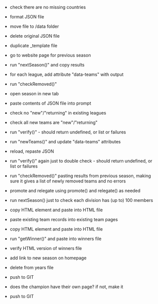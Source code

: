- check there are no missing countries
- format JSON file
- move file to /data folder
- delete original JSON file
- duplicate _template file
- go to website page for previous season
- run "nextSeason()" and copy results
- for each league, add attribute "data-teams" with output
- run "checkRemoved()"
- open season in new tab
- paste contents of JSON file into prompt
- check no "new"/"returning" in existing leagues
- check all new teams are "new"/"returning"
- run "verify()" - should return undefined, or list or failures
- run "newTeams()" and update "data-teams" attributes
- reload, repaste JSON
- run "verify()" again just to double check - should return undefined, or list or failures
- run "checkRemoved()" pasting results from previous season, making sure it gives a list of newly removed teams and no errors
- promote and relegate using promote() and relegate() as needed
- run nextSeason() just to check each division has (up to) 100 members
- copy HTML element and paste into HTML file
- paste existing team records into existing team pages
- copy HTML element and paste into HTML file
- run "getWinner()" and paste into winners file
- verify HTML version of winners file
- add link to new season on homepage
- delete from years file
- push to GIT

- does the champion have their own page? if not, make it
- push to GIT